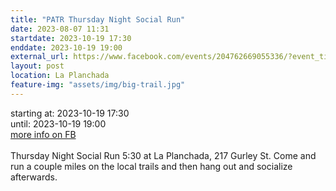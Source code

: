 ```yaml
---
title: "PATR Thursday Night Social Run"
date: 2023-08-07 11:31
startdate: 2023-10-19 17:30
enddate: 2023-10-19 19:00
external_url: https://www.facebook.com/events/204762669055336/?event_time_id=204762682388668
layout: post
location: La Planchada
feature-img: "assets/img/big-trail.jpg"
---
```


starting at: 2023-10-19 17:30<br>until: 2023-10-19 19:00<br><a href="https://www.facebook.com/events/204762669055336/?event_time_id=204762682388668">more info on FB</a><br><br>Thursday Night Social Run 5&#58;30 at La Planchada, 217 Gurley St. Come and run a couple miles on the local trails and then hang out and socialize afterwards.<br>
  <br>
  
